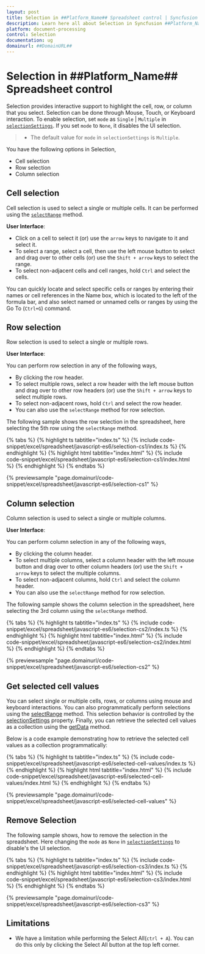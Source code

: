 ```yaml
---
layout: post
title: Selection in ##Platform_Name## Spreadsheet control | Syncfusion
description: Learn here all about Selection in Syncfusion ##Platform_Name## Spreadsheet control of Syncfusion Essential JS 2 and more.
platform: document-processing
control: Selection 
documentation: ug
domainurl: ##DomainURL##
---
```


# Selection in ##Platform_Name## Spreadsheet control

Selection provides interactive support to highlight the cell, row, or column that you select. Selection can be done through Mouse, Touch, or Keyboard interaction. To enable selection, set `mode` as `Single` | `Multiple` in [`selectionSettings`](https://ej2.syncfusion.com/documentation/api/spreadsheet/#selectionsettings). If you set `mode` to `None`, it disables the UI selection.

> * The default value for `mode` in  `selectionSettings` is `Multiple`.

You have the following options in Selection,

* Cell selection
* Row selection
* Column selection

## Cell selection

Cell selection is used to select a single or multiple cells. It can be performed using the [`selectRange`](https://ej2.syncfusion.com/documentation/api/spreadsheet/#selectrange) method.

**User Interface**:

* Click on a cell to select it (or) use the `arrow` keys to navigate to it and select it.
* To select a range, select a cell, then use the left mouse button to select and drag over to other cells (or) use the `Shift + arrow` keys to select the range.
* To select non-adjacent cells and cell ranges, hold `Ctrl` and select the cells.

You can quickly locate and select specific cells or ranges by entering their names or cell references in the Name box, which is located to the left of the formula bar, and also select named or unnamed cells or ranges by using the Go To (`Ctrl+G`) command.

## Row selection

Row selection is used to select a single or multiple rows.

**User Interface**:

You can perform row selection in any of the following ways,

* By clicking the row header.
* To select multiple rows, select a row header with the left mouse button and drag over to other row headers (or) use the `Shift + arrow` keys to select multiple rows.
* To select non-adjacent rows, hold `Ctrl` and select the row header.
* You can also use the `selectRange` method for row selection.

The following sample shows the row selection in the spreadsheet, here selecting the 5th row using the `selectRange` method.

{% tabs %}
{% highlight ts tabtitle="index.ts" %}
{% include code-snippet/excel/spreadsheet/javascript-es6/selection-cs1/index.ts %}
{% endhighlight %}
{% highlight html tabtitle="index.html" %}
{% include code-snippet/excel/spreadsheet/javascript-es6/selection-cs1/index.html %}
{% endhighlight %}
{% endtabs %}
        
{% previewsample "page.domainurl/code-snippet/excel/spreadsheet/javascript-es6/selection-cs1" %}

## Column selection

Column selection is used to select a single or multiple columns.

**User Interface**:

You can perform column selection in any of the following ways,

* By clicking the column header.
* To select multiple columns, select a column header with the left mouse button and drag over to other column headers (or) use the `Shift + arrow` keys to select the multiple columns.
* To select non-adjacent columns, hold `Ctrl` and select the column header.
* You can also use the `selectRange` method for row selection.

The following sample shows the column selection in the spreadsheet, here selecting the 3rd column using  the `selectRange` method.

{% tabs %}
{% highlight ts tabtitle="index.ts" %}
{% include code-snippet/excel/spreadsheet/javascript-es6/selection-cs2/index.ts %}
{% endhighlight %}
{% highlight html tabtitle="index.html" %}
{% include code-snippet/excel/spreadsheet/javascript-es6/selection-cs2/index.html %}
{% endhighlight %}
{% endtabs %}
        
{% previewsample "page.domainurl/code-snippet/excel/spreadsheet/javascript-es6/selection-cs2" %}

## Get selected cell values

You can select single or multiple cells, rows, or columns using mouse and keyboard interactions. You can also programmatically perform selections using the [selectRange](https://helpej2.syncfusion.com/documentation/api/spreadsheet/#selectrange) method. This selection behavior is controlled by the [selectionSettings](https://helpej2.syncfusion.com/documentation/api/spreadsheet/#selectionsettings) property. Finally, you can retrieve the selected cell values as a collection using the [getData](https://helpej2.syncfusion.com/documentation/api/spreadsheet/#getdata) method.

Below is a code example demonstrating how to retrieve the selected cell values as a collection programmatically:

{% tabs %}
{% highlight ts tabtitle="index.ts" %}
{% include code-snippet/excel/spreadsheet/javascript-es6/selected-cell-values/index.ts %}
{% endhighlight %}
{% highlight html tabtitle="index.html" %}
{% include code-snippet/excel/spreadsheet/javascript-es6/selected-cell-values/index.html %}
{% endhighlight %}
{% endtabs %}
        
{% previewsample "page.domainurl/code-snippet/excel/spreadsheet/javascript-es6/selected-cell-values" %}

## Remove Selection

The following sample shows, how to remove the selection in the spreadsheet. Here changing the `mode` as `None` in [`selectionSettings`](https://ej2.syncfusion.com/documentation/api/spreadsheet/#selectionsettings) to disable's the UI selection.

{% tabs %}
{% highlight ts tabtitle="index.ts" %}
{% include code-snippet/excel/spreadsheet/javascript-es6/selection-cs3/index.ts %}
{% endhighlight %}
{% highlight html tabtitle="index.html" %}
{% include code-snippet/excel/spreadsheet/javascript-es6/selection-cs3/index.html %}
{% endhighlight %}
{% endtabs %}
        
{% previewsample "page.domainurl/code-snippet/excel/spreadsheet/javascript-es6/selection-cs3" %}

## Limitations

* We have a limitation while performing the Select All(`ctrl + A`). You can do this only by clicking the Select All button at the top left corner.